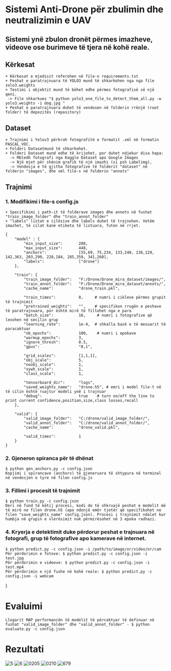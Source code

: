 # Sistemi Anti-Drone për zbulimin dhe neutralizimin e UAV

## Sistemi ynë zbulon dronët përmes imazheve, videove ose burimeve të tjera në kohë reale.

## Kërkesat
    + Kërkesat e mjedisit referohen në file-n requirements.txt
    + Peshat e paratrajnuara të YOLO3 mund të shkarkohen nga nga file zolo3.weights
    + Testimi i objektit mund të bëhet edhe përmes fotografisë së një qeni.
     -> File shkarkues "$ python yolo3_one_file_to_detect_them_all.py -w yolo3.weights -i dog.jpg "
    + Peshat e paratrajnuara duhet të vendosen në folderin rrënjë (root folder) të depozitës (repository)

## Dataset
    + Trajnimi i Yolov3 përkrah fotografitë e formatit .xml në formatin PASCAL_VOC.
    + Folderi Datasetmund të shkarkohet.
    + Folderi Dataset mund edhe të krijohet, por duhet ndjekur disa hapa:
      -> Mbledh fotografi nga Kaggle Dataset apo Google Images
      -> Një mjet për shënim grafik të një imazhi (si psh Labelimg), 
      -> Vendosja e të gjitha fotografive të folderit "dataset" në folderin "images", dhe xml file-s në folderin "annots"

## Trajnimi 
### 1. Modifikimi i file-s config.js
    + Specifikimi i path-it të folderave images dhe annots në fushat "train_image_folder" dhe "train_annot_folder"
    + "labels" listat e cilësive dhe labels duhet të trajnohen. Vetëm imazhet, të cilat kanë etiketa të listuara, futen në rrjet.

    {
        "model" : {
            "min_input_size":       288,
            "max_input_size":       448,
            "anchors":              [55,69, 75,234, 133,240, 136,129, 142,363, 203,290, 228,184, 285,359, 341,260],
            "labels":               ["drone"]
        },

        "train": {
            "train_image_folder":   "F:/Drone/Drone_mira_dataset/images/", 
            "train_annot_folder":   "F:/Drone/Drone_mira_dataset/annots/",
            "cache_name":           "drone_train.pkl",

            "train_times":          8,     # numri i cikleve përmes grupit të trajnimit
            "pretrained_weights":   "",    # specifikon rrugën e peshave të paratrajnuara, por është mirë të fillohet nga e para     
            "batch_size":           16,     # numri i fotografive që lexohen në secilin grup
            "learning_rate":        1e-4,  # shkalla bazë e të mesuarit të paracaktuar
            "nb_epochs":            100,    # numri i epokave
            "warmup_epochs":        3,       
            "ignore_thresh":        0.5,
            "gpus":                 "0,1",

            "grid_scales":          [1,1,1],
            "obj_scale":            5,
            "noobj_scale":          1,
            "xywh_scale":           1,
            "class_scale":          1,

            "tensorboard_dir":      "logs",
            "saved_weights_name":   "drone.h5", # emri i model file-t në të cilin është ruajtur modeli ynë i trajnuar
            "debug":                true    # turn on/off the line to print current confidence,position,size,class losses,recall
        },

        "valid": {
            "valid_image_folder":   "C:/drone/valid_image_folder/",
            "valid_annot_folder":   "C:/drone/valid_annot_folder/",
            "cache_name":           "drone_valid.pkl",

            "valid_times":          1
        }
    }

### 2. Gjeneron spiranca për të dhënat
    $ python gen_anchors.py -c config.json
    Kopjimi i spirancave (anchors) të gjeneruara të shtypura në terminal në vendosjen e tyre në filen config.js 

###   3. Fillimi i procesit të trajnimit
    $ python train.py -c config.json
    Deri në fund të këtij procesi, kodi do të shkruajë peshat e modelit më të mirë ne filen drone.h5 (apo ndonjë emër tjetër që specifikohet ne filen "save_weights_name" config.json). Procesi i trajnimit ndalet kur humbja në grupin e vlerësimit nuk përmirësohet në 3 epoka radhazi.

### 4. Kryerja e detektimit duke përdorur peshat e trajnuara në fotografi, grup të fotografive apo kamerave në internet.
    $ python predict.py -c config.json -i /path/to/image/or/video/or/cam
    Për përdorimin e fotove: $ python predict.py -c config.json -i test.jpg
    Për përdorimin e videove: $ python predict.py -c config.json -i test.mp4
    Për përdorimin e një fushe në kohë reale: $ python predict.py -c config.json -i webcam

    
}
# Evaluimi
    Llogarit MAP performancën të modelit të përcaktuar të definuar në fushat "valid_image_folder" dhe "valid_annot_folder" - $ python evaluate.py -c config.json

#  Rezultati

![5](https://user-images.githubusercontent.com/76743818/121774918-f6b34f00-cb84-11eb-8595-d045814295b5.jpg)
![6](https://user-images.githubusercontent.com/76743818/121774932-0337a780-cb85-11eb-9598-fcd156a4f6ac.jpg)
![0205](https://user-images.githubusercontent.com/76743818/121774939-0b8fe280-cb85-11eb-8c30-c7edc9ebcd17.jpg)
![0210](https://user-images.githubusercontent.com/76743818/121774941-0d59a600-cb85-11eb-880e-9542da4a5b0d.jpg)
![679](https://user-images.githubusercontent.com/76743818/121774944-0e8ad300-cb85-11eb-8923-605e7f84d474.jpg)
